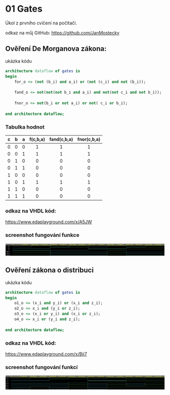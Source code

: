 # 01 Gates

Úkol z prvního cvičení na počítači.

odkaz na můj GitHub: https://github.com/JanMostecky

## Ověření De Morganova zákona:
ukázka kódu

```vhdl
architecture dataflow of gates is
begin
    for_o <= (not (b_i) and a_i) or (not (c_i) and not (b_i));

    fand_o <= not(not(not b_i and a_i) and not(not c_i and not b_i));

    fnor_o <= not(b_i or not a_i) or not( c_i or b_i);

end architecture dataflow;
```

### Tabulka hodnot
| **c** | **b** |**a** | **f(c,b,a)** | **fand(c,b,a)** | **fnor(c,b,a)** |
| :-: | :-: | :-: | :-: | :-: | :-: |
| 0 | 0 | 0 | 1 | 1 | 1 |
| 0 | 0 | 1 | 1 | 1 | 1 |
| 0 | 1 | 0 | 0 | 0 | 0 |
| 0 | 1 | 1 | 0 | 0 | 0 |
| 1 | 0 | 0 | 0 | 0 | 0 |
| 1 | 0 | 1 | 1 | 1 | 1 |
| 1 | 1 | 0 | 0 | 0 | 0 |
| 1 | 1 | 1 | 0 | 0 | 0 |

### odkaz na VHDL kód:
https://www.edaplayground.com/x/A5JW

### screenshot fungování funkce
![screenshot](/pictures/screenshot_3.JPG)

## Ověření zákona o distribuci

ukázka kódu

```vhdl
architecture dataflow of gates is
begin
    o1_o <= (x_i and y_i) or (x_i and z_i);
    o2_o <= x_i and (y_i or z_i);
    o3_o <= (x_i or y_i) and (x_i or z_i);
    o4_o <= x_i or (y_i and z_i);

end architecture dataflow;
```

### odkaz na VHDL kód: 
https://www.edaplayground.com/x/Bji7

### screenshot fungování funkcí
![screenshot](/pictures/screenshot_4.JPG)
